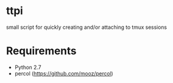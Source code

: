 ttpi
====

small script for quickly creating and/or attaching to tmux sessions

Requirements
============

* Python 2.7
* percol (https://github.com/mooz/percol)
